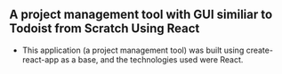## A project management tool with GUI similiar to Todoist from Scratch Using React 

- This application (a project management tool) was built using create-react-app as a base, and the technologies used were React.



